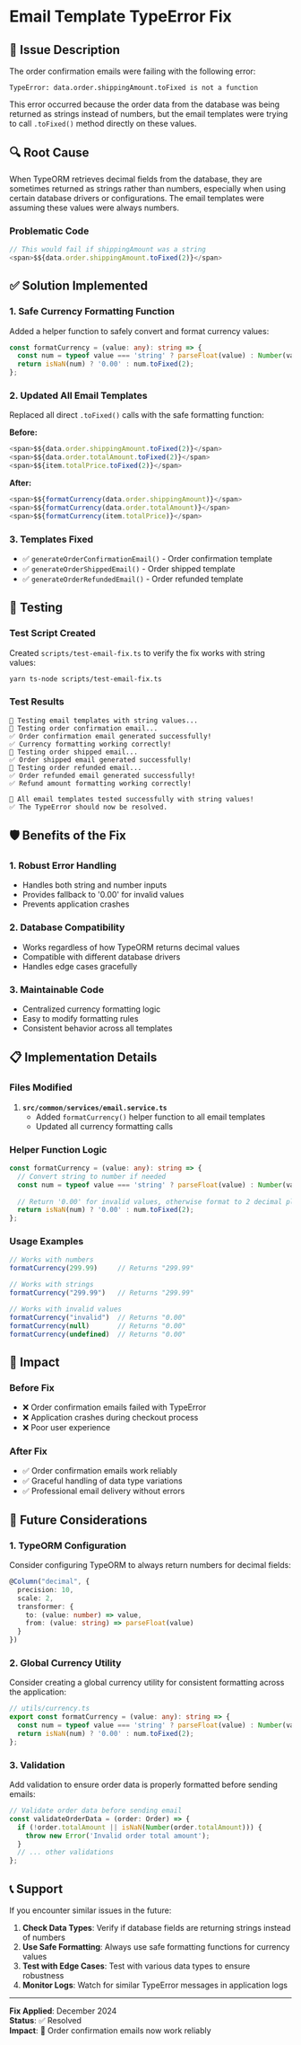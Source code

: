 # Email Template TypeError Fix

## 🐛 Issue Description

The order confirmation emails were failing with the following error:

```
TypeError: data.order.shippingAmount.toFixed is not a function
```

This error occurred because the order data from the database was being returned as strings instead of numbers, but the email templates were trying to call `.toFixed()` method directly on these values.

## 🔍 Root Cause

When TypeORM retrieves decimal fields from the database, they are sometimes returned as strings rather than numbers, especially when using certain database drivers or configurations. The email templates were assuming these values were always numbers.

### Problematic Code
```typescript
// This would fail if shippingAmount was a string
<span>$${data.order.shippingAmount.toFixed(2)}</span>
```

## ✅ Solution Implemented

### 1. **Safe Currency Formatting Function**
Added a helper function to safely convert and format currency values:

```typescript
const formatCurrency = (value: any): string => {
  const num = typeof value === 'string' ? parseFloat(value) : Number(value);
  return isNaN(num) ? '0.00' : num.toFixed(2);
};
```

### 2. **Updated All Email Templates**
Replaced all direct `.toFixed()` calls with the safe formatting function:

**Before:**
```typescript
<span>$${data.order.shippingAmount.toFixed(2)}</span>
<span>$${data.order.totalAmount.toFixed(2)}</span>
<span>$${item.totalPrice.toFixed(2)}</span>
```

**After:**
```typescript
<span>$${formatCurrency(data.order.shippingAmount)}</span>
<span>$${formatCurrency(data.order.totalAmount)}</span>
<span>$${formatCurrency(item.totalPrice)}</span>
```

### 3. **Templates Fixed**
- ✅ `generateOrderConfirmationEmail()` - Order confirmation template
- ✅ `generateOrderShippedEmail()` - Order shipped template  
- ✅ `generateOrderRefundedEmail()` - Order refunded template

## 🧪 Testing

### Test Script Created
Created `scripts/test-email-fix.ts` to verify the fix works with string values:

```bash
yarn ts-node scripts/test-email-fix.ts
```

### Test Results
```
🧪 Testing email templates with string values...
📧 Testing order confirmation email...
✅ Order confirmation email generated successfully!
✅ Currency formatting working correctly!
📧 Testing order shipped email...
✅ Order shipped email generated successfully!
📧 Testing order refunded email...
✅ Order refunded email generated successfully!
✅ Refund amount formatting working correctly!

🎉 All email templates tested successfully with string values!
✅ The TypeError should now be resolved.
```

## 🛡️ Benefits of the Fix

### 1. **Robust Error Handling**
- Handles both string and number inputs
- Provides fallback to '0.00' for invalid values
- Prevents application crashes

### 2. **Database Compatibility**
- Works regardless of how TypeORM returns decimal values
- Compatible with different database drivers
- Handles edge cases gracefully

### 3. **Maintainable Code**
- Centralized currency formatting logic
- Easy to modify formatting rules
- Consistent behavior across all templates

## 📋 Implementation Details

### Files Modified
1. **`src/common/services/email.service.ts`**
   - Added `formatCurrency()` helper function to all email templates
   - Updated all currency formatting calls

### Helper Function Logic
```typescript
const formatCurrency = (value: any): string => {
  // Convert string to number if needed
  const num = typeof value === 'string' ? parseFloat(value) : Number(value);
  
  // Return '0.00' for invalid values, otherwise format to 2 decimal places
  return isNaN(num) ? '0.00' : num.toFixed(2);
};
```

### Usage Examples
```typescript
// Works with numbers
formatCurrency(299.99)     // Returns "299.99"

// Works with strings
formatCurrency("299.99")   // Returns "299.99"

// Works with invalid values
formatCurrency("invalid")  // Returns "0.00"
formatCurrency(null)       // Returns "0.00"
formatCurrency(undefined)  // Returns "0.00"
```

## 🚀 Impact

### Before Fix
- ❌ Order confirmation emails failed with TypeError
- ❌ Application crashes during checkout process
- ❌ Poor user experience

### After Fix
- ✅ Order confirmation emails work reliably
- ✅ Graceful handling of data type variations
- ✅ Professional email delivery without errors

## 🔧 Future Considerations

### 1. **TypeORM Configuration**
Consider configuring TypeORM to always return numbers for decimal fields:

```typescript
@Column("decimal", { 
  precision: 10, 
  scale: 2,
  transformer: {
    to: (value: number) => value,
    from: (value: string) => parseFloat(value)
  }
})
```

### 2. **Global Currency Utility**
Consider creating a global currency utility for consistent formatting across the application:

```typescript
// utils/currency.ts
export const formatCurrency = (value: any): string => {
  const num = typeof value === 'string' ? parseFloat(value) : Number(value);
  return isNaN(num) ? '0.00' : num.toFixed(2);
};
```

### 3. **Validation**
Add validation to ensure order data is properly formatted before sending emails:

```typescript
// Validate order data before sending email
const validateOrderData = (order: Order) => {
  if (!order.totalAmount || isNaN(Number(order.totalAmount))) {
    throw new Error('Invalid order total amount');
  }
  // ... other validations
};
```

## 📞 Support

If you encounter similar issues in the future:

1. **Check Data Types**: Verify if database fields are returning strings instead of numbers
2. **Use Safe Formatting**: Always use safe formatting functions for currency values
3. **Test with Edge Cases**: Test with various data types to ensure robustness
4. **Monitor Logs**: Watch for similar TypeError messages in application logs

---

**Fix Applied**: December 2024  
**Status**: ✅ Resolved  
**Impact**: 🚀 Order confirmation emails now work reliably 